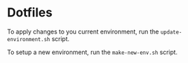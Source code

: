 # Dotfiles

To apply changes to you current environment, run the ```update-environment.sh``` script.

To setup a new environment, run the ```make-new-env.sh``` script.
